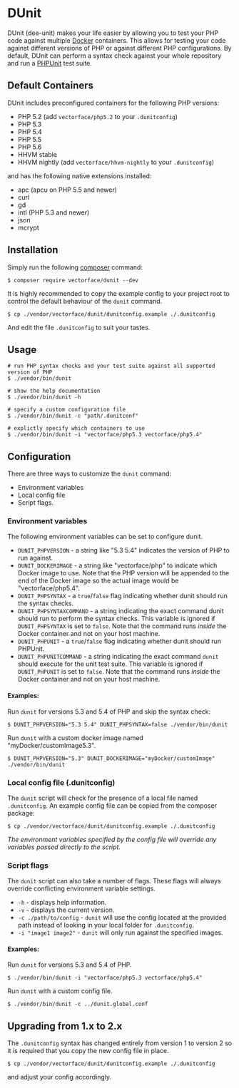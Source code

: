 # DUnit

DUnit (dee-unit) makes your life easier by allowing you to test your PHP code
against multiple [Docker](https://www.docker.com/whatisdocker/) containers.
This allows for testing your code against different versions of PHP or against
different PHP configurations.
By default, DUnit can perform a syntax check against your whole repository and
run a [PHPUnit](https://phpunit.de/) test suite.

## Default Containers

DUnit includes preconfigured containers for the following PHP versions:

* PHP 5.2 (add `vectorface/php5.2` to your `.dunitconfig`)
* PHP 5.3
* PHP 5.4
* PHP 5.5
* PHP 5.6
* HHVM stable
* HHVM nightly (add `vectorface/hhvm-nightly` to your `.dunitconfig`)

and has the following native extensions installed:

* apc (apcu on PHP 5.5 and newer)
* curl
* gd
* intl (PHP 5.3 and newer)
* json
* mcrypt

## Installation

Simply run the following [composer](https://getcomposer.org/) command:

```shell
$ composer require vectorface/dunit --dev
```

It is highly recommended to copy the example config to your project root to
control the default behaviour of the `dunit` command.

```shell
$ cp ./vendor/vectorface/dunit/dunitconfig.example ./.dunitconfig
```

And edit the file `.dunitconfig` to suit your tastes.

## Usage

```shell
# run PHP syntax checks and your test suite against all supported version of PHP
$ ./vendor/bin/dunit

# show the help documentation
$ ./vendor/bin/dunit -h

# specify a custom configuration file
$ ./vendor/bin/dunit -c "path/.dunitconf"

# explictly specify which containers to use
$ ./vendor/bin/dunit -i "vectorface/php5.3 vectorface/php5.4"
```

## Configuration

There are three ways to customize the `dunit` command:
* Environment variables
* Local config file
* Script flags.

### Environment variables

The following environment variables can be set to configure dunit.

* `DUNIT_PHPVERSION` - a string like "5.3 5.4" indicates the version of PHP to
    run against.
* `DUNIT_DOCKERIMAGE` - a string like "vectorface/php" to indicate which Docker
    image to use. Note that the PHP version will be appended to the end of the
    Docker image so the actual image would be "vectorface/php5.4".
* `DUNIT_PHPSYNTAX` - a `true`/`false` flag indicating whether dunit should run
    the syntax checks.
* `DUNIT_PHPSYNTAXCOMMAND` - a string indicating the exact command dunit should
    run to perform the syntax checks. This variable is ignored if
    `DUNIT_PHPSYNTAX` is set to `false`. Note that the command runs *inside* the
    Docker container and not on your host machine.
* `DUNIT_PHPUNIT` - a `true`/`false` flag indicating whether dunit should run
    PHPUnit.
* `DUNIT_PHPUNITCOMMAND` - a string indicating the exact command `dunit` should
    execute for the unit test suite. This variable is ignored if `DUNIT_PHPUNIT`
    is set to `false`. Note that the command runs *inside* the Docker container
    and not on your host machine.

#### Examples:

Run `dunit` for versions 5.3 and 5.4 of PHP and skip the syntax check:

```shell
$ DUNIT_PHPVERSION="5.3 5.4" DUNIT_PHPSYNTAX=false ./vendor/bin/dunit
```

Run `dunit` with a custom docker image named "myDocker/customImage5.3".

```shell
$ DUNIT_PHPVERSION="5.3" DUNIT_DOCKERIMAGE="myDocker/customImage" ./vendor/bin/dunit
```

### Local config file (.dunitconfig)

The `dunit` script will check for the presence of a local file named `.dunitconfig`.
An example config file can be copied from the composer package:

```shell
$ cp ./vendor/vectorface/dunit/dunitconfig.example ./.dunitconfig
```

*The environment variables specified by the config file will override any
variables passed directly to the script.*

### Script flags

The `dunit` script can also take a number of flags. These flags will always
override conflicting environment variable settings.

* `-h` - displays help information.
* `-v` - displays the current version.
* `-c ./path/to/config` - `dunit` will use the config located at the provided
    path instead of looking in your local folder for `.dunitconfig`.
* `-i "image1 image2"` - `dunit` will only run against the specified images.

#### Examples:

Run `dunit` for versions 5.3 and 5.4 of PHP.

```shell
$ ./vendor/bin/dunit -i "vectorface/php5.3 vectorface/php5.4"
```

Run `dunit` with a custom config file.

```shell
$ ./vendor/bin/dunit -c ../dunit.global.conf
```

## Upgrading from 1.x to 2.x

The `.dunitconfig` syntax has changed entirely from version 1 to version 2 so
it is required that you copy the new config file in place.

```shell
$ cp ./vendor/vectorface/dunit/dunitconfig.example ./.dunitconfig
```

and adjust your config accordingly.
